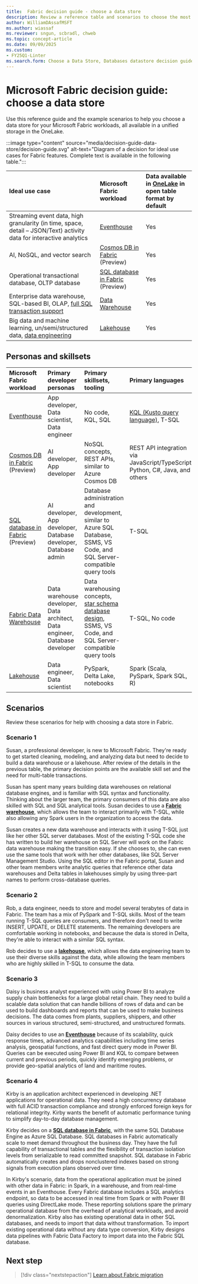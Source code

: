 ```yaml
---
title:  Fabric decision guide - choose a data store
description: Review a reference table and scenarios to choose the most suitable data store for your Microsoft Fabric workloads, ensuring optimal performance.
author: WilliamDAssafMSFT
ms.author: wiassaf
ms.reviewer: sngun, scbradl, chweb
ms.topic: concept-article
ms.date: 09/09/2025
ms.custom:
- FY25Q1-Linter
ms.search.form: Choose a Data Store, Databases datastore decision guide
---
```


# Microsoft Fabric decision guide: choose a data store

Use this reference guide and the example scenarios to help you choose a data store for your Microsoft Fabric workloads, all available in a unified storage in the OneLake.

:::image type="content" source="media/decision-guide-data-store/decision-guide.svg" alt-text="Diagram of a decision for ideal use cases for Fabric features. Complete text is available in the following table.":::

| Ideal use case | Microsoft Fabric workload |  Data available in [OneLake](../onelake/onelake-overview.md) in open table format by default |
|:--|:--|:--|
| Streaming event data, high granularity (in time, space, detail – JSON/Text) activity data for interactive analytics | [Eventhouse](../real-time-intelligence/eventhouse.md) | Yes | 
 | AI, NoSQL, and vector search | [Cosmos DB in Fabric](../database/cosmos-db/overview.md) (Preview)| Yes | 
| Operational transactional database, OLTP database | [SQL database in Fabric](../database/sql/overview.md) (Preview) | Yes | 
 | Enterprise data warehouse, SQL-based BI, OLAP, [full SQL transaction support](../data-warehouse/transactions.md) | [Data Warehouse](../data-warehouse/data-warehousing.md)| Yes | 
| Big data and machine learning, un/semi/structured data, [data engineering](../data-engineering/data-engineering-overview.md) | [Lakehouse](../data-engineering/lakehouse-overview.md) | Yes |

## Personas and skillsets

| Microsoft Fabric workload | Primary developer personas | Primary skillsets, tooling | Primary languages |
|:--|:--|:--|:--|
| [Eventhouse](../real-time-intelligence/eventhouse.md)  | App developer, Data scientist, Data engineer | No code, KQL, SQL | [KQL (Kusto query language)](../real-time-intelligence/kusto-query-set.md), T-SQL | 
| [Cosmos DB in Fabric](../database/cosmos-db/overview.md) (Preview) | AI developer, App developer | NoSQL concepts, REST APIs, similar to Azure Cosmos DB | REST API integration via JavaScript/TypeScript, Python, C#, Java, and others |
| [SQL database in Fabric](../database/sql/overview.md) (Preview) | AI developer, App developer, Database developer, Database admin | Database administration and development, similar to Azure SQL Database, SSMS, VS Code, and SQL Server-compatible query tools | T-SQL |
| [Fabric Data Warehouse](../data-warehouse/data-warehousing.md) | Data warehouse developer, Data architect, Data engineer, Database developer | Data warehousing concepts, [star schema database design](../data-warehouse/dimensional-modeling-overview.md), SSMS, VS Code, and SQL Server-compatible query tools | T-SQL, No code |
| [Lakehouse](../data-engineering/lakehouse-overview.md) | Data engineer, Data scientist | PySpark, Delta Lake, notebooks | Spark (Scala, PySpark, Spark SQL, R) |

## Scenarios

Review these scenarios for help with choosing a data store in Fabric.

### Scenario 1

Susan, a professional developer, is new to Microsoft Fabric. They're ready to get started cleaning, modeling, and analyzing data but need to decide to build a data warehouse or a lakehouse. After review of the details in the previous table, the primary decision points are the available skill set and the need for multi-table transactions.

Susan has spent many years building data warehouses on relational database engines, and is familiar with SQL syntax and functionality. Thinking about the larger team, the primary consumers of this data are also skilled with SQL and SQL analytical tools. Susan decides to use a [**Fabric warehouse**](../data-warehouse/data-warehousing.md), which allows the team to interact primarily with T-SQL, while also allowing any Spark users in the organization to access the data.

Susan creates a new data warehouse and interacts with it using T-SQL just like her other SQL server databases. Most of the existing T-SQL code she has written to build her warehouse on SQL Server will work on the Fabric data warehouse making the transition easy. If she chooses to, she can even use the same tools that work with her other databases, like SQL Server Management Studio. Using the SQL editor in the Fabric portal, Susan and other team members write analytic queries that reference other data warehouses and Delta tables in lakehouses simply by using three-part names to perform cross-database queries.

### Scenario 2

Rob, a data engineer, needs to store and model several terabytes of data in Fabric. The team has a mix of PySpark and T-SQL skills. Most of the team running T-SQL queries are consumers, and therefore don't need to write INSERT, UPDATE, or DELETE statements. The remaining developers are comfortable working in notebooks, and because the data is stored in Delta, they're able to interact with a similar SQL syntax.

Rob decides to use a [**lakehouse**](../data-engineering/lakehouse-overview.md), which allows the data engineering team to use their diverse skills against the data, while allowing the team members who are highly skilled in T-SQL to consume the data.

### Scenario 3

Daisy is business analyst experienced with using Power BI to analyze supply chain bottlenecks for a large global retail chain. They need to build a scalable data solution that can handle billions of rows of data and can be used to build dashboards and reports that can be used to make business decisions. The data comes from plants, suppliers, shippers, and other sources in various structured, semi-structured, and unstructured formats.

Daisy decides to use an [**Eventhouse**](../real-time-intelligence/eventhouse.md) because of its scalability, quick response times, advanced analytics capabilities including time series analysis, geospatial functions, and fast direct query mode in Power BI. Queries can be executed using Power BI and KQL to compare between current and previous periods, quickly identify emerging problems, or provide geo-spatial analytics of land and maritime routes.

### Scenario 4

Kirby is an application architect experienced in developing .NET applications for operational data. They need a high concurrency database with full ACID transaction compliance and strongly enforced foreign keys for relational integrity. Kirby wants the benefit of automatic performance tuning to simplify day-to-day database management.

Kirby decides on a [**SQL database in Fabric**](../database/sql/overview.md), with the same SQL Database Engine as Azure SQL Database. SQL databases in Fabric automatically scale to meet demand throughout the business day. They have the full capability of transactional tables and the flexibility of transaction isolation levels from serializable to read committed snapshot. SQL database in Fabric automatically creates and drops nonclustered indexes based on strong signals from execution plans observed over time.

In Kirby's scenario, data from the operational application must be joined with other data in Fabric: in Spark, in a warehouse, and from real-time events in an Eventhouse. Every Fabric database includes a SQL analytics endpoint, so data to be accessed in real time from Spark or with Power BI queries using DirectLake mode. These reporting solutions spare the primary operational database from the overhead of analytical workloads, and avoid denormalization. Kirby also has existing operational data in other SQL databases, and needs to import that data without transformation. To import existing operational data without any data type conversion, Kirby designs data pipelines with Fabric Data Factory to import data into the Fabric SQL database.

## Next step

> [!div class="nextstepaction"]
> [Learn about Fabric migration](migration.md)
